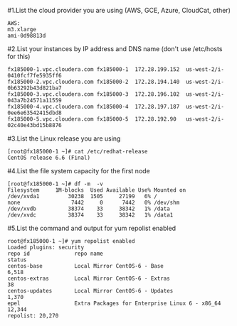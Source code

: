 #1.List the cloud provider you are using (AWS, GCE, Azure, CloudCat, other)
```
AWS:
m3.xlarge
ami-0d98813d
```

#2.List your instances by IP address and DNS name (don't use /etc/hosts for this)
```
fx185000-1.vpc.cloudera.com	fx185000-1	172.28.199.152	us-west-2/i-0410fcf7fe5935ff6
fx185000-2.vpc.cloudera.com	fx185000-2	172.28.194.140	us-west-2/i-0b63292b43d821ba7
fx185000-3.vpc.cloudera.com	fx185000-3	172.28.196.102	us-west-2/i-043a7b24571a11559
fx185000-4.vpc.cloudera.com	fx185000-4	172.28.197.187	us-west-2/i-0ee6e63542415dbd8
fx185000-5.vpc.cloudera.com	fx185000-5	172.28.192.90	us-west-2/i-02c40e43bd15b8876
```

#3.List the Linux release you are using
```
[root@fx185000-1 ~]# cat /etc/redhat-release
CentOS release 6.6 (Final)
```
#4.List the file system capacity for the first node
```
[root@fx185000-1 ~]# df -m  -v
Filesystem     1M-blocks  Used Available Use% Mounted on
/dev/xvda1         30238  1505     27199   6% /
none                7442     0      7442   0% /dev/shm
/dev/xvdb          38374    33     38342   1% /data
/dev/xvdc          38374    33     38342   1% /data1
```

#5.List the command and output for yum repolist enabled
```
root@fx185000-1 ~]# yum repolist enabled
Loaded plugins: security
repo id              repo name                                            status
centos-base          Local Mirror CentOS-6 - Base                          6,518
centos-extras        Local Mirror CentOS-6 - Extras                           38
centos-updates       Local Mirror CentOS-6 - Updates                       1,370
epel                 Extra Packages for Enterprise Linux 6 - x86_64       12,344
repolist: 20,270
```

